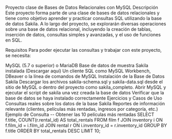 Proyecto clase de Bases de Datos Relacionales con MySQL
Descripción
Este proyecto forma parte de una clase de bases de datos relacionales y tiene como objetivo aprender y practicar consultas SQL utilizando la base de datos Sakila. A lo largo del proyecto, se explorarán diversas operaciones sobre una base de datos relacional, incluyendo la creación de tablas, inserción de datos, consultas simples y avanzadas, y el uso de funciones en SQL.

Requisitos
Para poder ejecutar las consultas y trabajar con este proyecto, se necesita:

MySQL (5.7 o superior) o MariaDB
Base de datos de muestra Sakila instalada (Descargar aquí)
Un cliente SQL como MySQL Workbench, DBeaver o la línea de comandos de MySQL
Instalación de la Base de Datos Sakila
Descargar los archivos sakila-schema.sql y sakila-data.sql desde el sitio de MySQL o dentro del proyecto como sakila_completo.
Abrir MySQL y ejecutar el script de sakila una vez creada la base de datos
Verificar que la base de datos se haya instalado correctamente
Ejercicios y Casos de Uso
Consultas reales sobre los datos de la base Sakila
Reportes de información relevante (clientes, películas más rentadas, ingresos por categoría, etc.)
Ejemplo de Consulta
-- Obtener las 10 películas más rentadas
SELECT f.title, COUNT(r.rental_id) AS total_rentals
FROM film f
JOIN inventory i ON f.film_id = i.film_id
JOIN rental r ON i.inventory_id = r.inventory_id
GROUP BY f.title
ORDER BY total_rentals DESC
LIMIT 10;
